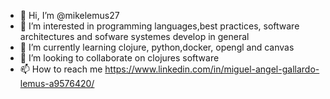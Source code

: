 - 👋 Hi, I’m @mikelemus27
- 👀 I’m interested in programming languages,best practices, software architectures and sofware systemes develop in general
- 🌱 I’m currently learning clojure, python,docker, opengl and canvas
- 💞️ I’m looking to collaborate on  clojures software
- 📫 How to reach me 
 https://www.linkedin.com/in/miguel-angel-gallardo-lemus-a9576420/
<!---
mikelemus27/mikelemus27 is a ✨ special ✨ repository because its `README.md` (this file) appears on your GitHub profile.
You can click the Preview link to take a look at your changes.
--->
